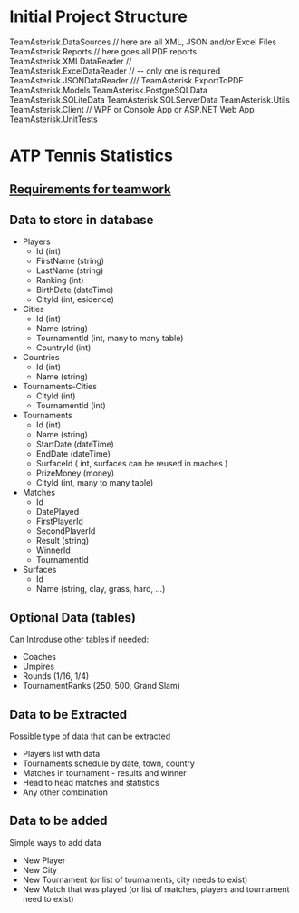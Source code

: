 # Initial Project Structure

TeamAsterisk.DataSources		// here are all XML, JSON and/or Excel Files
TeamAsterisk.Reports			// here goes all PDF reports
TeamAsterisk.XMLDataReader		//\
TeamAsterisk.ExcelDataReader 	//	-- only one is required
TeamAsterisk.JSONDataReader		///
TeamAsterisk.ExportToPDF
TeamAsterisk.Models
TeamAsterisk.PostgreSQLData
TeamAsterisk.SQLiteData
TeamAsterisk.SQLServerData
TeamAsterisk.Utils
TeamAsterisk.Client				// WPF or Console App or ASP.NET Web App
TeamAsterisk.UnitTests


# ATP Tennis Statistics

## [Requirements for teamwork](https://github.com/TelerikAcademy/Databases/tree/master/Teamwork/2017)

## Data to store in database
- Players
    - Id (int)
    - FirstName (string)
    - LastName (string)
    - Ranking (int)
    - BirthDate (dateTime)
    - CityId (int, esidence)
- Cities
    - Id (int)
    - Name (string)
    - TournamentId (int, many to many table)
    - CountryId (int)
- Countries
    - Id (int)
    - Name (string)
- Tournaments-Cities
    - CityId (int)
    - TournamentId (int)
- Tournaments
    - Id (int)
    - Name (string)
    - StartDate (dateTime)
    - EndDate (dateTime)
    - SurfaceId ( int, surfaces can be reused in maches )
    - PrizeMoney (money)
    - CityId (int, many to many table)
- Matches
    - Id
    - DatePlayed
    - FirstPlayerId
    - SecondPlayerId
    - Result (string)
    - WinnerId
    - TournamentId
- Surfaces
    - Id
    - Name (string, clay, grass, hard, ...)

## Optional Data (tables)
Can Introduse other tables if needed:
- Coaches
- Umpires
- Rounds (1/16, 1/4)
- TournamentRanks (250, 500, Grand Slam)

## Data to be Extracted
Possible type of data that can be extracted
- Players list with data
- Tournaments schedule by date, town, country
- Matches in tournament - results and winner
- Head to head matches and statistics
- Any other combination

## Data to be added
Simple ways to add data
- New Player
- New City
- New Tournament (or list of tournaments, city needs to exist)
- New Match that was played (or list of matches, players and tournament need to exist)
